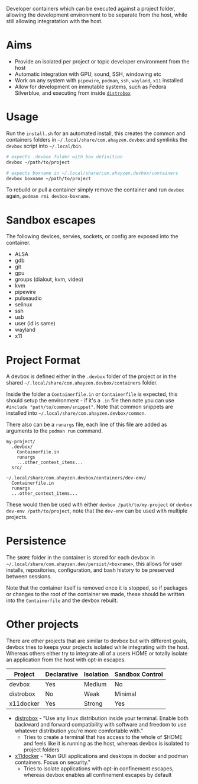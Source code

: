 <!--
SPDX-FileCopyrightText: Andrew Hayzen <ahayzen@gmail.com>

SPDX-License-Identifier: MPL-2.0
-->

Developer containers which can be executed against a project folder, allowing the development environment to be separate from the host, while still allowing integratation with the host.

# Aims

  * Provide an isolated per project or topic developer environment from the host
  * Automatic integration with GPU, sound, SSH, windowing etc
  * Work on any system with `pipewire`, `podman`, `ssh`, `wayland`, `x11` installed
  * Allow for development on immutable systems, such as Fedora Silverblue, and executing from inside [`distrobox`](https://github.com/89luca89/distrobox/)

# Usage

Run the `install.sh` for an automated install, this creates the common and containers folders in `~/.local/share/com.ahayzen.devbox` and symlinks the `devbox` script into `~/.local/bin`.


```bash
# expects .devbox folder with box definition
devbox ~/path/to/project

# expects boxname in ~/.local/share/com.ahayzen.devbox/containers
devbox boxname ~/path/to/project
```

To rebuild or pull a container simply remove the container and run `devbox` again, `podman rmi devbox-boxname`.

# Sandbox escapes

The following devices, servies, sockets, or config are exposed into the container.

  * ALSA
  * gdb
  * git
  * gpu
  * groups (dialout, kvm, video)
  * kvm
  * pipewire
  * pulseaudio
  * selinux
  * ssh
  * usb
  * user (id is same)
  * wayland
  * x11

# Project Format

A devbox is defined either in the `.devbox` folder of the project or in the shared `~/.local/share/com.ahayzen.devbox/containers` folder.

Inside the folder a `Containerfile.in` or `Containerfile` is expected, this should setup the environment - if it's a `.in` file then note you can use `#include "path/to/common/snippet"`.
Note that common snippets are installed into `~/.local/share/com.ahayzen.devbox/common`.

There also can be a `runargs` file, each line of this file are added as arguments to the `podman run` command.

```
my-project/
  .devbox/
    Containerfile.in
    runargs
    ...other_context_items...
  src/

~/.local/share/com.ahayzen.devbox/containers/dev-env/
  Containerfile.in
  runargs
  ...other_context_items...
```

These would then be used with either `devbox /path/to/my-project` or `devbox dev-env /path/to/project`, note that the `dev-env` can be used with multiple projects.

# Persistence

The `$HOME` folder in the container is stored for each devbox in `~/.local/share/com.ahayzen.dev/persist/<boxname>`, this allows for user installs, repositories, configuration, and bash history to
be preserved between sessions.

Note that the container itself is removed once it is stopped, so if packages or changes to the root
of the container we made, these should be written into the `Containerfile` and the devbox rebuilt.

# Other projects

There are other projects that are similar to devbox but with different goals,
devbox tries to keeps your projects isolated while integrating with the host.
Whereas others either try to integrate all of a users HOME or totally isolate
an application from the host with opt-in escapes.

| Project | Declarative | Isolation | Sandbox Control |
|---------|-------------|-----------|---------|
| devbox | Yes | Medium | No |
| distrobox | No | Weak | Minimal |
| x11docker | Yes | Strong | Yes |

  * [distrobox](https://github.com/89luca89/distrobox/) -  "Use any linux distribution inside your terminal. Enable both backward and forward compatibility with software and freedom to use whatever distribution you’re more comfortable with."
    * Tries to create a terminal that has access to the whole of $HOME and feels like it is running as the host, whereas devbox is isolated to project folders
  * [x11docker](https://github.com/mviereck/x11docker/) - "Run GUI applications and desktops in docker and podman containers. Focus on security."
    * Tries to isolate applications with opt-in confinement escapes, whereas devbox enables all confinement escapes by default
